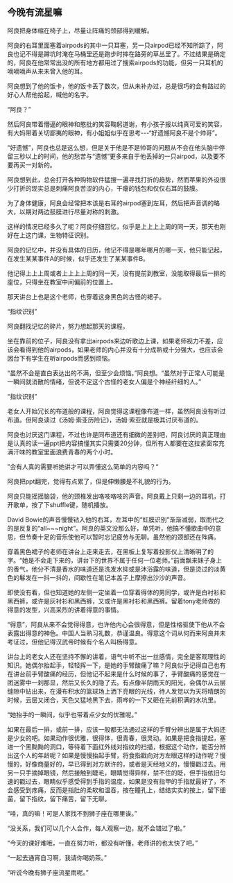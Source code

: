 ## 今晚有流星嘛

阿良把身体缩在椅子上，尽量让阵痛的颈部得到缓解。

阿良的右耳里面塞着airpods的其中一只耳塞，另一只airpod已经不知所踪了，阿良也记不得是蹲坑时淹在马桶里还是跑步时摔在路旁的草丛里了。不过结果是确定的，阿良在他常常出没的所有地方都用过了搜索airpods的功能，但另一只耳机的嘀嘀嘀声从来未曾入他的耳。

阿良想到了他的饭卡，他的饭卡丢了数次，但从未补办过，总是很巧的会有路过的好心人帮他拾起，喊他的名字。

“阿良？”

然后阿良带着懵逼的眼神和憨批的笑容鞠躬道谢，有小孩子报以纯真可爱的笑容，有大妈带着关切鄙夷的眼神，有小姐姐似乎在思考---“好遗憾阿良不是个帅哥”。

“好遗憾”，阿良也总是这么想，但是关于他是不是帅哥的问题从不会在他头脑中停留三秒以上的时间，他的愁苦与“遗憾”更多来自于他丢掉的一只airpod，以及要不要再买一对新的。

阿良想到此，总会打开各种购物软件猛搜一遍寻找打折的趋势，然而苹果的外设很少打折的现实总是刺痛阿良苦涩的内心，干瘪的钱包和仅仅右耳的鼓膜。

为了身体健康，阿良会经常把本该是右耳的airpod塞到左耳，然后把声音调的略大，以期对两边鼓膜进行尽量对称的刺激。

这样的情况已经多久了呢？阿良仔细回忆，似乎是上上上上周的同一天，那天也刚好在上这门课，生物特征识别。

阿良的记忆中，并没有具体的日历，他记不得是哪年哪月的哪一天，他只能记起，在发生某某事件A的时候，似乎还发生了某某事件B。

他记得上上上周或者上上上上周的同一天，没有提前到教室，没能取得最后一排的座位，只得坐在教室中间偏前的位置上。

那天讲台上也是这个老师，也穿着这身黑色的古怪的裙子。

“指纹识别”

阿良翻找记忆的碎片，努力想起那天的课程。

坐在靠前的位子，阿良没有拿出airpods来边听歌边上课，如果老师视力不差，应该会看得到他的airpods，如果老师的内心并没有十分成熟或十分强大，也应该会因台下有学生在听airpods而感到烦恼。

“虽然不会是直白表达出的不满，但至少会烦恼。”阿良想。“虽然对于正常人可能是一瞬间就消散的情绪，但说不定这个古怪的老女人偏是个神经纤细的人。”

“指纹识别”

老女人开始冗长的布道般的课程，阿良觉得这课程像布道一样，虽然阿良没有听过布道。但阿良读过《汤姆·索亚历险记》，汤姆·索亚就是极其讨厌布道的。

阿良也讨厌这门课程，不过也许是同布道还有细微的差别吧，阿良讨厌的真正理由是认真的读一遍ppt把内容搞懂其实只需要20分钟，但所有人都要在这拉紧窗帘充满汗味的教室里面浪费青春的两个小时。

”会有人真的需要听她讲才可以弄懂这么简单的内容吗？“

阿良把ppt翻完，觉得有点累了，但是伸懒腰是不礼貌的行为。

阿良只能摇摇脑袋，他的颈椎发出咯吱咯吱的声音。阿良戴上只剩一边的耳机，打开歌单，按了下shuffle键，随机播放。

David Bowie的声音慢慢钻入他的右耳，左耳中的“虹膜识别”渐渐减弱，取而代之的是反复的“all~~~night”。阿良的英文没那么好，单凭听，他搞不懂歌曲中的意思，但节奏十足的音乐使他可以暂时忘记疲劳与无聊。虽然他的颈部还在阵痛。

穿着黑色裙子的老师在讲台上走来走去，在黑板上复写着投影仪上清晰明了的字。“她是不会走下来的，讲台下的世界不属于任何一位老师。”前面飘来妹子身上的香气，他分不清是香水的味道还是洗发水抑或是沐浴露的味道，但是烫过的淡黄色的鬈发在一抖一抖的，间歇性在笔记本盖子上摩擦出沙沙的声音。

即使没有看，但也知道她的左侧一定坐着一位穿着得体的男同学，或许是白衬衫和黑西裤，或许是灰衬衫和黑西裤，又或许是黑衬衫和黑西裤。留着tony老师做的得意的发型，兴高采烈的讲着得意的事情。

“得意”，阿良从来不会觉得得意，也许他内心会很得意，但是性格驱使下他从不会表露出得意的神色。中国人当熟习礼数，恭谨温良。得意这个词从何而来阿良并未考证过，但他记得汉武帝时候有个名人叫杨得意。

讲台上的老女人还在坚持不懈的讲着，语气中听不出一丝感情，完全是客观理性的知识。她偶尔抬起手，轻轻挥一下，是她的手臂酸痛了嘛？阿良似乎记得自己也有在讲台前手臂酸痛的经历，但他记不起来是什么时候的事了，手臂酸痛的感觉在一团迷雾中一刹那显，然后又长久的隐了去。有点像半阴雨天的阳光，会偶尔从云层缝隙中钻出来，在漫布积水的篮球场上洒下亮眼的光线，待人发觉以为天将晴朗的时候，云层又闭合，天色又猛地黑下去，雨哗的一下又砸在先前积满的水坑里。

“她抬手的一瞬间，似乎也带着点少女的优雅呢。”

如果在最后一排，或前一排，应该一般都无法通过这样的手臂分辨出是属于大妈还是少女的吧。如果动作很优雅，很得体，很青春，很灵动。如果是把食指提起，塞进一个黑黝黝的洞口，等待着下面红外线对指纹的扫描，根据这个动作，能否分辨出这个人的年龄呢？如果是慢慢抬起手臂，将食指戳向对方左眼这样的动作呢？慢慢的，好像商量好的，早已得到对方默许的，或者是天经地义的，慢慢戳过去。用另一只手摘掉眼镜，然后接触到睫毛，眼睛觉得异样，禁不住的眨，但手指依旧匀速的戳过去，眼睛似乎感受得到手指的温度，如果是没有指甲的手指就最好了，不会感受到疼痛，反而是指肚的柔软和温吞，按在瞳孔上，结结实实的按上，留下细菌，留下指纹，留下痛苦，留下无聊。

“哇，真的嘛！可是人家找不到狮子座在哪里诶。”

“没关系，我们可以几个人合作，每人观察一边，就不会错过了啦。”

“今天的课好难哦，一直在努力听，都没有听懂，老师讲的也太快了吧。”

“一起去通宵自习啊，我请你喝奶茶。”

“听说今晚有狮子座流星雨呢。”